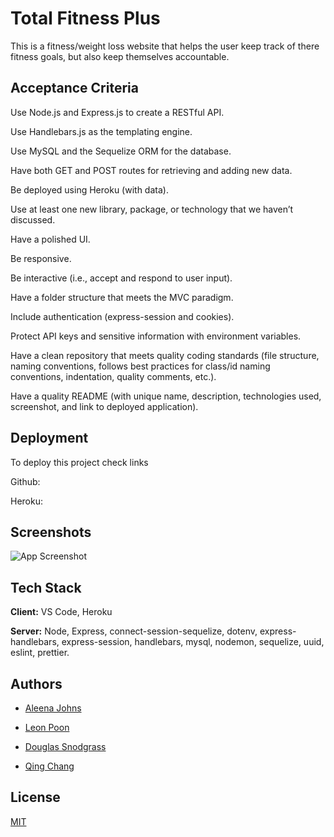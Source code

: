 
# Total Fitness Plus

This is a fitness/weight loss website that helps the user keep track of there fitness goals, but also keep themselves accountable. 


## Acceptance Criteria

Use Node.js and Express.js to create a RESTful API.

Use Handlebars.js as the templating engine.

Use MySQL and the Sequelize ORM for the database.

Have both GET and POST routes for retrieving and adding new data.

Be deployed using Heroku (with data).

Use at least one new library, package, or technology that we haven’t discussed.

Have a polished UI.

Be responsive.

Be interactive (i.e., accept and respond to user input).

Have a folder structure that meets the MVC paradigm.

Include authentication (express-session and cookies).

Protect API keys and sensitive information with environment variables.

Have a clean repository that meets quality coding standards (file structure, naming conventions, follows best practices for class/id naming conventions, indentation, quality comments, etc.).

Have a quality README (with unique name, description, technologies used, screenshot, and link to deployed application).
## Deployment

To deploy this project check links

Github:

Heroku:


## Screenshots

![App Screenshot](https://via.placeholder.com/468x300?text=App+Screenshot+Here)


## Tech Stack

**Client:** VS Code, Heroku

**Server:** Node, Express, connect-session-sequelize, dotenv, express-handlebars, express-session, handlebars, mysql, nodemon, sequelize, uuid, eslint, prettier. 


## Authors

- [Aleena Johns](https://www.github.com/aleenaalexia)

- [Leon Poon](https://www.github.com/leonpoonn)

- [Douglas Snodgrass](https://www.github.com/purplepenguin67)

- [Qing Chang](https://www.github.com/qing507543)



## License

[MIT](https://choosealicense.com/licenses/mit/)


